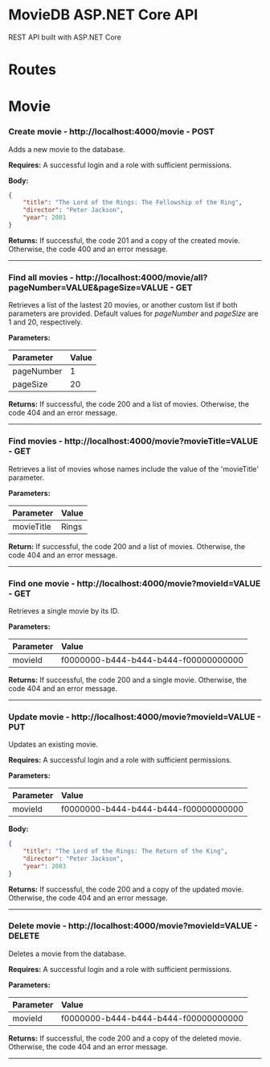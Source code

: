# MovieDB ASP.NET Core API

REST API built with ASP.NET Core

# Routes

# Movie

### Create movie - http://localhost:4000/movie - POST

Adds a new movie to the database.

**Requires:** A successful login and a role with sufficient permissions.

**Body:**

```json
{
    "title": "The Lord of the Rings: The Fellowship of the Ring",
    "director": "Peter Jackson",
    "year": 2001
}
```

**Returns:** If successful, the code 201 and a copy of the created movie. Otherwise, the code 400 and an error message.

---

### Find all movies - http://localhost:4000/movie/all?pageNumber=VALUE&pageSize=VALUE - GET

Retrieves a list of the lastest 20 movies, or another custom list if both parameters are provided. Default values for *pageNumber* and *pageSize* are 1 and 20, respectively.

**Parameters:**

| Parameter  | Value |
|:-----------|:------|
| pageNumber | 1     |
| pageSize   | 20    |

**Returns:** If successful, the code 200 and a list of movies. Otherwise, the code 404 and an error message.

---

### Find movies - http://localhost:4000/movie?movieTitle=VALUE - GET

Retrieves a list of movies whose names include the value of the 'movieTitle' parameter.

**Parameters:**

| Parameter    | Value |
|:-------------|:------|
| movieTitle   | Rings |

**Return:** If successful, the code 200 and a list of movies. Otherwise, the code 404 and an error message.

---

### Find one movie - http://localhost:4000/movie?movieId=VALUE - GET

Retrieves a single movie by its ID.

**Parameters:**

| Parameter | Value                                |
|:----------|:-------------------------------------|
| movieId   | f0000000-b444-b444-b444-f00000000000 |

**Returns:** If successful, the code 200 and a single movie. Otherwise, the code 404 and an error message.

---

### Update movie - http://localhost:4000/movie?movieId=VALUE - PUT

Updates an existing movie.

**Requires:** A successful login and a role with sufficient permissions.

**Parameters:**

| Parameter | Value                                |
|:----------|:-------------------------------------|
| movieId   | f0000000-b444-b444-b444-f00000000000 |

**Body:**

```json
{
    "title": "The Lord of the Rings: The Return of the King",
    "director": "Peter Jackson",
    "year": 2003
}
```

**Returns:** If successful, the code 200 and a copy of the updated movie. Otherwise, the code 404 and an error message.

---

### Delete movie - http://localhost:4000/movie?movieId=VALUE - DELETE

Deletes a movie from the database.

**Requires:** A successful login and a role with sufficient permissions.

**Parameters:**

| Parameter | Value                                |
|:----------|:-------------------------------------|
| movieId   | f0000000-b444-b444-b444-f00000000000 |

**Returns:** If successful, the code 200 and a copy of the deleted movie. Otherwise, the code 404 and an error message.

---
